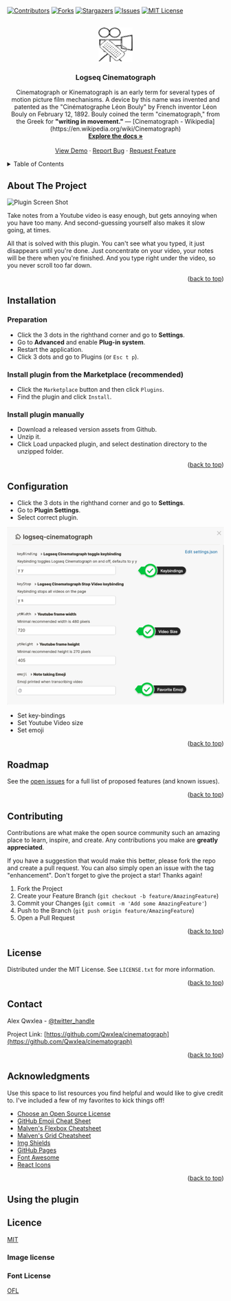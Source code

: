 <div id="top"></div>
<!--
*** Thanks for checking out the logseq-cinematograph. If you have a suggestion
*** that would make this better, please fork the repo and create a pull request
*** or simply open an issue with the tag "enhancement".
*** Don't forget to give the project a star!
*** Thanks again! Now go create something AMAZING! :D
-->



<!-- PROJECT SHIELDS -->
<!--
*** I'm using markdown "reference style" links for readability.
*** Reference links are enclosed in brackets [ ] instead of parentheses ( ).
*** See the bottom of this document for the declaration of the reference variables
*** for contributors-url, forks-url, etc. This is an optional, concise syntax you may use.
*** https://www.markdownguide.org/basic-syntax/#reference-style-links
-->
[![Contributors][contributors-shield]][contributors-url]
[![Forks][forks-shield]][forks-url]
[![Stargazers][stars-shield]][stars-url]
[![Issues][issues-shield]][issues-url]
[![MIT License][license-shield]][license-url]


<!-- PROJECT LOGO -->
<br />
<div align="center">
  <a href="https://github.com/QWxleA/cinematograph">
    <img src="images/icon.png" alt="Logo" width="80" height="80">
  </a>

  <h3 align="center">Logseq Cinematograph</h3>

  <p align="center">
Cinematograph or Kinematograph is an early term for several types of motion picture film mechanisms. A device by this name was invented and patented as the "Cinématographe Léon Bouly" by French inventor Léon Bouly on February 12, 1892. Bouly coined the term "cinematograph," from the Greek for <b>"writing in movement."</b> — [Cinematograph - Wikipedia](https://en.wikipedia.org/wiki/Cinematograph)
    <br />
    <a href="https://github.com/QWxleA/cinematograph"><strong>Explore the docs »</strong></a>
    <br />
    <br />
    <a href="https://github.com/QWxleA/cinematograph">View Demo</a>
    ·
    <a href="https://github.com/QWxleA/cinematograph/issues">Report Bug</a>
    ·
    <a href="https://github.com/QWxleA/cinematograph/issues">Request Feature</a>
  </p>
</div>



<!-- TABLE OF CONTENTS -->
<details>
  <summary>Table of Contents</summary>
  <ol>
    <li>
      <a href="#about-the-project">About The Project</a>
      <ul>
        <li><a href="#built-with">Built With</a></li>
      </ul>
    </li>
    <li>
      <a href="#getting-started">Getting Started</a>
      <ul>
        <li><a href="#prerequisites">Prerequisites</a></li>
        <li><a href="#installation">Installation</a></li>
      </ul>
    </li>
    <li><a href="#Configuration">Configuration</a></li>
    <li><a href="#roadmap">Roadmap</a></li>
    <li><a href="#contributing">Contributing</a></li>
    <li><a href="#license">License</a></li>
    <li><a href="#contact">Contact</a></li>
    <li><a href="#acknowledgments">Acknowledgments</a></li>
  </ol>
</details>


<!-- ABOUT THE PROJECT -->
## About The Project

![Plugin Screen Shot](images/screenshot.gif)

Take notes from a Youtube video is easy enough, but gets annoying when you have too many. And second-guessing yourself also makes it slow going, at times.

All that is solved with this plugin. You can't see what you typed, it just disappears until you're done. Just concentrate on your video, your notes will be there when you're finished. And you type right under the video, so you never scroll too far down.

<p align="right">(<a href="#top">back to top</a>)</p>

<!-- GETTING STARTED -->

## Installation

### Preparation

- Click the 3 dots in the righthand corner and go to **Settings**.
- Go to **Advanced** and enable **Plug-in system**.
- Restart the application.
- Click 3 dots and go to Plugins (or `Esc t p`).

### Install plugin from the Marketplace (recommended) 

- Click the `Marketplace` button and then click `Plugins`.
- Find the plugin and click `Install`.

### Install plugin manually

- Download a released version assets from Github.
- Unzip it.
- Click Load unpacked plugin, and select destination directory to the unzipped folder.



<p align="right">(<a href="#top">back to top</a>)</p>



<!-- Configuration -->
## Configuration

- Click the 3 dots in the righthand corner and go to **Settings**.
- Go to **Plugin Settings**.
- Select correct plugin.

![configuration](images/configuration.png)

- Set key-bindings
- Set Youtube Video size
- Set emoji

<p align="right">(<a href="#top">back to top</a>)</p>


<!-- ROADMAP -->
## Roadmap

See the [open issues](https://github.com/QWxleA/cinematograph/issues) for a full list of proposed features (and known issues).

<p align="right">(<a href="#top">back to top</a>)</p>

<!-- CONTRIBUTING -->
## Contributing

Contributions are what make the open source community such an amazing place to learn, inspire, and create. Any contributions you make are **greatly appreciated**.

If you have a suggestion that would make this better, please fork the repo and create a pull request. You can also simply open an issue with the tag "enhancement".
Don't forget to give the project a star! Thanks again!

1. Fork the Project
2. Create your Feature Branch (`git checkout -b feature/AmazingFeature`)
3. Commit your Changes (`git commit -m 'Add some AmazingFeature'`)
4. Push to the Branch (`git push origin feature/AmazingFeature`)
5. Open a Pull Request

<p align="right">(<a href="#top">back to top</a>)</p>



<!-- LICENSE -->
## License

Distributed under the MIT License. See `LICENSE.txt` for more information.

<p align="right">(<a href="#top">back to top</a>)</p>

<!-- CONTACT -->
## Contact

Alex Qwxlea - [@twitter_handle](https://twitter.com/QwxleaA) 

Project Link: [https://github.com/Qwxlea/cinematograph](https://github.com/Qwxlea/cinematograph)

<p align="right">(<a href="#top">back to top</a>)</p>



<!-- ACKNOWLEDGMENTS -->
## Acknowledgments

Use this space to list resources you find helpful and would like to give credit to. I've included a few of my favorites to kick things off!

* [Choose an Open Source License](https://choosealicense.com)
* [GitHub Emoji Cheat Sheet](https://www.webpagefx.com/tools/emoji-cheat-sheet)
* [Malven's Flexbox Cheatsheet](https://flexbox.malven.co/)
* [Malven's Grid Cheatsheet](https://grid.malven.co/)
* [Img Shields](https://shields.io)
* [GitHub Pages](https://pages.github.com)
* [Font Awesome](https://fontawesome.com)
* [React Icons](https://react-icons.github.io/react-icons/search)

<p align="right">(<a href="#top">back to top</a>)</p>



<!-- MARKDOWN LINKS & IMAGES -->
<!-- https://www.markdownguide.org/basic-syntax/#reference-style-links -->
[contributors-shield]: https://img.shields.io/github/contributors/QWxleA/logseq-cinematograph.svg?style=for-the-badge
[contributors-url]: https://github.com/QWxleA/cinematograph/graphs/contributors
[forks-shield]: https://img.shields.io/github/forks/QWxleA/logseq-cinematograph.svg?style=for-the-badge
[forks-url]: https://github.com/QWxleA/cinematograph/network/members
[stars-shield]: https://img.shields.io/github/stars/QWxleA/logseq-cinematograph.svg?style=for-the-badge
[stars-url]: https://github.com/QWxleA/cinematograph/stargazers
[issues-shield]: https://img.shields.io/github/issues/QWxleA/logseq-cinematograph.svg?style=for-the-badge
[issues-url]: https://github.com/QWxleA/cinematograph/issues
[license-shield]: https://img.shields.io/github/license/QWxleA/logseq-cinematograph.svg?style=for-the-badge
[license-url]: https://github.com/QWxleA/cinematograph/blob/master/LICENSE.txt
[linkedin-shield]: https://img.shields.io/badge/-LinkedIn-black.svg?style=for-the-badge&logo=linkedin&colorB=555
[linkedin-url]: https://linkedin.com/in/QWxleA
[product-screenshot]: images/screenshot.png


## Using the plugin

## Licence

[MIT](.LICENSE)

### Image license

### Font License

[OFL](./OFL.txt)

